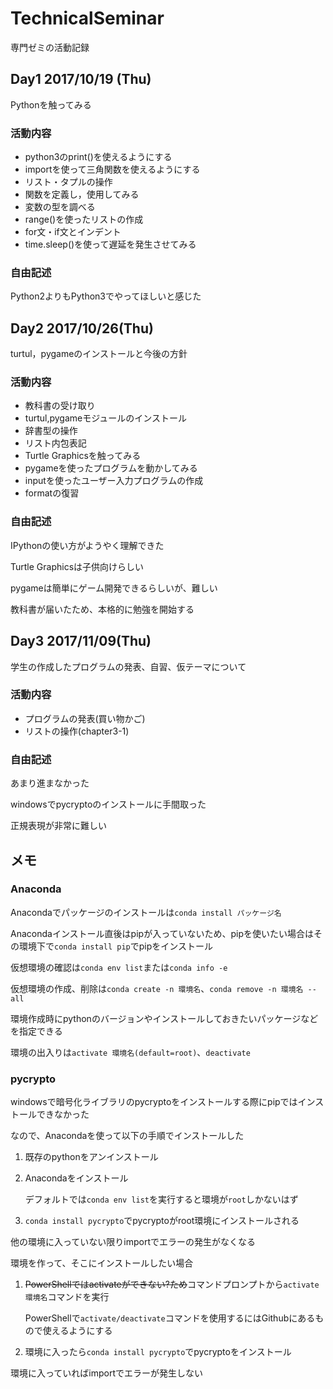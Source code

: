 # TechnicalSeminar
専門ゼミの活動記録

## Day1 2017/10/19 (Thu)
Pythonを触ってみる
### 活動内容
- python3のprint()を使えるようにする
- importを使って三角関数を使えるようにする
- リスト・タプルの操作
- 関数を定義し，使用してみる
- 変数の型を調べる
- range()を使ったリストの作成
- for文・if文とインデント
- time.sleep()を使って遅延を発生させてみる

### 自由記述
Python2よりもPython3でやってほしいと感じた

## Day2 2017/10/26(Thu)
turtul，pygameのインストールと今後の方針
### 活動内容
- 教科書の受け取り
- turtul,pygameモジュールのインストール
- 辞書型の操作
- リスト内包表記
- Turtle Graphicsを触ってみる
- pygameを使ったプログラムを動かしてみる
- inputを使ったユーザー入力プログラムの作成
- formatの復習

### 自由記述
IPythonの使い方がようやく理解できた

Turtle Graphicsは子供向けらしい

pygameは簡単にゲーム開発できるらしいが、難しい

教科書が届いたため、本格的に勉強を開始する

## Day3 2017/11/09(Thu)
学生の作成したプログラムの発表、自習、仮テーマについて
### 活動内容
- プログラムの発表(買い物かご)
- リストの操作(chapter3-1)

### 自由記述
あまり進まなかった

windowsでpycryptoのインストールに手間取った

正規表現が非常に難しい

## メモ
### Anaconda
Anacondaでパッケージのインストールは`conda install パッケージ名`

Anacondaインストール直後はpipが入っていないため、pipを使いたい場合はその環境下で`conda install pip`でpipをインストール

仮想環境の確認は`conda env list`または`conda info -e`

仮想環境の作成、削除は`conda create -n 環境名`、`conda remove -n 環境名 --all`

環境作成時にpythonのバージョンやインストールしておきたいパッケージなどを指定できる

環境の出入りは`activate 環境名(default=root)`、`deactivate`

### pycrypto
windowsで暗号化ライブラリのpycryptoをインストールする際にpipではインストールできなかった

なので、Anacondaを使って以下の手順でインストールした

1. 既存のpythonをアンインストール
2. Anacondaをインストール

 	デフォルトでは`conda env list`を実行すると環境が`root`しかないはず

3. `conda install pycrypto`でpycryptoがroot環境にインストールされる

他の環境に入っていない限りimportでエラーの発生がなくなる

環境を作って、そこにインストールしたい場合

1. ~~PowerShellではactivateができない?ため~~コマンドプロンプトから`activate 環境名`コマンドを実行

    PowerShellで`activate/deactivate`コマンドを使用するにはGithubにあるもので使えるようにする

2. 環境に入ったら`conda install pycrypto`でpycryptoをインストール

環境に入っていればimportでエラーが発生しない
